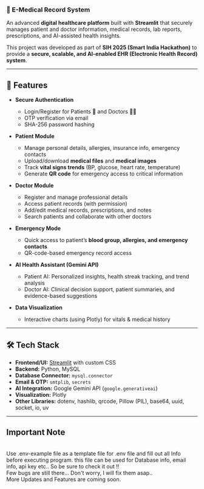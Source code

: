 ### 🏥 E-Medical Record System

An advanced **digital healthcare platform** built with **Streamlit** that securely manages patient and doctor information, medical records, lab reports, prescriptions, and AI-assisted health insights.  

This project was developed as part of **SIH 2025 (Smart India Hackathon)** to provide a **secure, scalable, and AI-enabled EHR (Electronic Health Record) system**.

---

## 🚀 Features

- **Secure Authentication**
  - Login/Register for Patients 👤 and Doctors 👨‍⚕️  
  - OTP verification via email  
  - SHA-256 password hashing  

- **Patient Module**
  - Manage personal details, allergies, insurance info, emergency contacts  
  - Upload/download **medical files** and **medical images**  
  - Track **vital signs trends** (BP, glucose, heart rate, temperature)  
  - Generate **QR code** for emergency access to critical information  

- **Doctor Module**
  - Register and manage professional details  
  - Access patient records (with permission)  
  - Add/edit medical records, prescriptions, and notes  
  - Search patients and collaborate with other doctors  

- **Emergency Mode**
  - Quick access to patient’s **blood group, allergies, and emergency contacts**  
  - QR-code-based emergency record access  

- **AI Health Assistant (Gemini API)**
  - Patient AI: Personalized insights, health streak tracking, and trend analysis  
  - Doctor AI: Clinical decision support, patient summaries, and evidence-based suggestions  

- **Data Visualization**
  - Interactive charts (using Plotly) for vitals & medical history  

---

## 🛠️ Tech Stack

- **Frontend/UI:** [Streamlit](https://streamlit.io/) with custom CSS  
- **Backend:** Python, MySQL  
- **Database Connector:** `mysql.connector`  
- **Email & OTP:** `smtplib`, `secrets`  
- **AI Integration:** Google Gemini API (`google.generativeai`)  
- **Visualization:** Plotly  
- **Other Libraries:** dotenv, hashlib, qrcode, Pillow (PIL), base64, uuid, socket, io, uv 

---

## Important Note
<br>
Use .env-example file as a template file for .env file and fill out all Info before executing program. this file can be used for Database info, email info, api key etc.. So be sure to check it out !!
<br>
Few bugs are still there... Don't worry, I will fix them asap..
<br>
More Updates and Features are coming soon.




